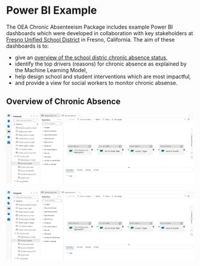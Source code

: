 # Power BI Example

The OEA Chronic Absenteeism Package includes example Power BI dashboards which were developed in collaboration with key stakeholders at [Fresno Unified School District](https://www.fresnounified.org/) in Fresno, California. The aim of these dashboards is to:
  - give an [overview of the school distric chronic absence status,](#overview-of-chronic-absence)
  - identify the top drivers (reasons) for chronic absence as explained by the Machine Learning Model,
  - help design school and student interventions which are most impactful,
  - and provide a view for social workers to monitor chronic absense.

## Overview of Chronic Absence

![Main Synapse Pipeline](https://github.com/cstohlmann/oea-at-risk-package/blob/f0e33c92953c048a74aa6eac531ab357821f12ae/Chronic_Absenteeism/docs/images/mlPipeline.png "Main Pipeline")

![Main Synapse Pipeline](https://github.com/cstohlmann/oea-at-risk-package/blob/f0e33c92953c048a74aa6eac531ab357821f12ae/Chronic_Absenteeism/docs/images/mlPipeline.png "Main Pipeline")

